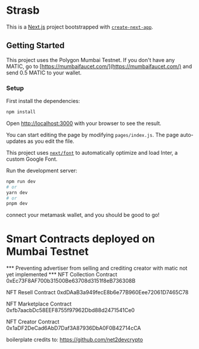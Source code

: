 # Strasb
This is a [Next.js](https://nextjs.org/) project bootstrapped with [`create-next-app`](https://github.com/vercel/next.js/tree/canary/packages/create-next-app).

## Getting Started
This project uses the Polygon Mumbai Testnet. If you don't have any MATIC, go to [https://mumbaifaucet.com/](https://mumbaifaucet.com/) and send 0.5 MATIC to your wallet.

### Setup
First install the dependencies:
```bash
npm install
```

Open [http://localhost:3000](http://localhost:3000) with your browser to see the result.

You can start editing the page by modifying `pages/index.js`. The page auto-updates as you edit the file.

This project uses [`next/font`](https://nextjs.org/docs/basic-features/font-optimization) to automatically optimize and load Inter, a custom Google Font.

Run the development server:

```bash
npm run dev
# or
yarn dev
# or
pnpm dev
```
connect your metamask wallet, and you should be good to go!

# Smart Contracts deployed on Mumbai Testnet
*** Preventing advertiser from selling and crediting creator with matic not yet implemented ***
NFT Collection Contract
0xEc73F8AF700b31500Be63708d3151f8eB736308B

NFT Resell Contract
0xdDAaB3a949fecE8b6e77B960Eee72061D7465C78

NFT Marketplace Contract
0xfb7aacbDc58EEF8755f97962Dbd88d2471541Ce0

NFT Creator Contract
0x1aDF2DeCad6AbD7Daf3A87936DbA0F0B42714cCA

boilerplate credits to: https://github.com/net2devcrypto
